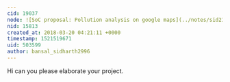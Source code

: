 ```yaml
---
cid: 19037
node: ![SoC proposal: Pollution analysis on google maps](../notes/sid2111995/02-25-2018/soc-proposal-pollution-analysis-on-google-maps)
nid: 15813
created_at: 2018-03-20 04:21:11 +0000
timestamp: 1521519671
uid: 503599
author: bansal_sidharth2996
---
```


Hi can you please elaborate your project.